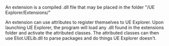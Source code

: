 An extension is a compiled .dll file that may be placed in the folder "/UE Explorer/Extensions/"

An extension can use attributes to register themselves to UE Explorer. Upon launching UE Explorer, the program will load any .dll found in the extensions folder and activate the attributed classes. 
The attributed classes can then use Eliot.UELib.dll to parse packages and do things UE Explorer doesn't.